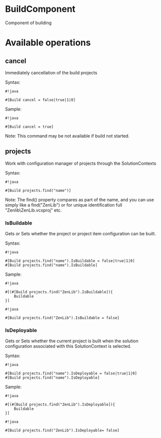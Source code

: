 # BuildComponent #

Component of building

# Available operations #

## cancel ##
Immediately cancellation of the build projects

Syntax:

```
#!java

#[Build cancel = false|true|1|0]
```

Sample:

```
#!java

#[Build cancel = true]
```

Note: This command may be not available if build not started.

## projects ##

Work with configuration manager of projects through the SolutionContexts

Syntax:

```
#!java

#[Build projects.find("name")]
```

Note: The find() property compares as part of the name, and you can use simply like a find("ZenLib") or for unique identification full "Zenlib\ZenLib.vcxproj" etc.

### IsBuildable ####
Gets or Sets whether the project or project item configuration can be built.

Syntax:

```
#!java

#[Build projects.find("name").IsBuildable = false|true|1|0]
#[Build projects.find("name").IsBuildable]
```

Sample:

```
#!java

#[(#[Build projects.find("ZenLib").IsBuildable]){
    Buildable
}]
```

```
#!java

#[Build projects.find("ZenLib").IsBuildable = false]
```


### IsDeployable ###
Gets or Sets whether the current project is built when the solution configuration associated with this SolutionContext is selected.


Syntax:

```
#!java

#[Build projects.find("name").IsDeployable = false|true|1|0]
#[Build projects.find("name").IsDeployable]
```

Sample:

```
#!java

#[(#[Build projects.find("ZenLib").IsDeployable]){
    Buildable
}]
```

```
#!java

#[Build projects.find("ZenLib").IsDeployable= false]
```
